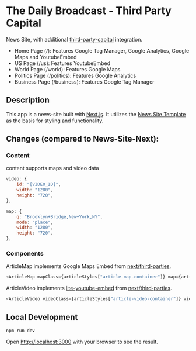 # The Daily Broadcast - Third Party Capital

News Site, with additional [third-party-capital](https://github.com/GoogleChromeLabs/third-party-capital) integration.

- Home Page (/): Features Google Tag Manager, Google Analytics, Google Maps and YoutubeEmbed
- US Page (/us): Features YoutubeEmbed
- World Page (/world): Features Google Maps
- Politics Page (/politics): Features Google Analytics
- Business Page (/business): Features Google Tag Manager

## Description

This app is a news-site built with [Next.js](https://nextjs.org/). It utilizes the [News Site Template](https://github.com/flashdesignory/news-site-template) as the basis for styling and functionality.

## Changes (compared to News-Site-Next):

### Content

content supports maps and video data

```JavaScript
video: {
    id: "[VIDEO_ID]",
    width: "1280",
    height: "720",
},
```

```JavaScript
map: {
    q: "Brooklyn+Bridge,New+York,NY",
    mode: "place",
    width: "1280",
    height: "720",
},
```

### Components

ArticleMap implements Google Maps Embed from [next/third-parties](https://github.com/vercel/next.js/tree/canary/packages/third-parties).

```JavaScript
<ArticleMap mapClass={articleStyles["article-map-container"]} map={article.map} meta={article.meta} />
```

ArticleVideo implements [lite-youtube-embed](https://github.com/paulirish/lite-youtube-embed) from [next/third-parties](https://github.com/vercel/next.js/tree/canary/packages/third-parties).
```JavaScript
<ArticleVideo videoClass={articleStyles["article-video-container"]} video={article.video} meta={article.meta} />
```

## Local Development

```bash
npm run dev
```

Open [http://localhost:3000](http://localhost:3000) with your browser to see the result.
